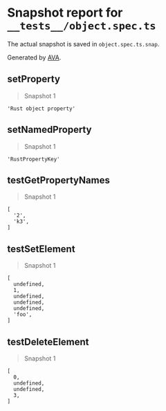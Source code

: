 # Snapshot report for `__tests__/object.spec.ts`

The actual snapshot is saved in `object.spec.ts.snap`.

Generated by [AVA](https://avajs.dev).

## setProperty

> Snapshot 1

    'Rust object property'

## setNamedProperty

> Snapshot 1

    'RustPropertyKey'

## testGetPropertyNames

> Snapshot 1

    [
      '2',
      'k3',
    ]

## testSetElement

> Snapshot 1

    [
      undefined,
      1,
      undefined,
      undefined,
      undefined,
      'foo',
    ]

## testDeleteElement

> Snapshot 1

    [
      0,
      undefined,
      undefined,
      3,
    ]
